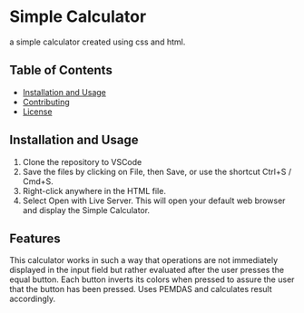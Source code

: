 # Simple Calculator
a simple calculator created using css and html.

## Table of Contents
- [Installation and Usage](#installation_and_usage)
- [Contributing](#contributing)
- [License](#license)

## Installation and Usage
1. Clone the repository to VSCode
2. Save the files by clicking on File, then Save, or use the shortcut Ctrl+S / Cmd+S.
3. Right-click anywhere in the HTML file.
4. Select Open with Live Server. This will open your default web browser and display the Simple Calculator.

## Features
This calculator works in such a way that operations are not immediately displayed in the input field but rather 
evaluated after the user presses the equal button. 
Each button inverts its colors when pressed to assure the user that the button has been pressed.
Uses PEMDAS and calculates result accordingly.


   
